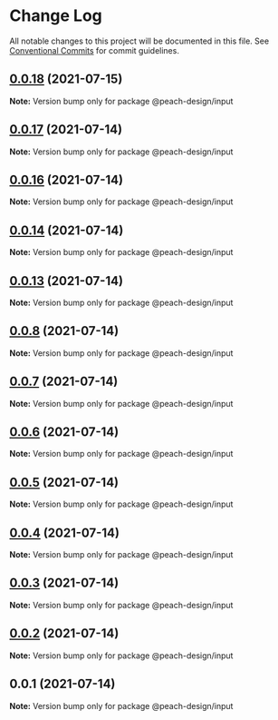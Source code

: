 # Change Log

All notable changes to this project will be documented in this file.
See [Conventional Commits](https://conventionalcommits.org) for commit guidelines.

## [0.0.18](https://github.com/guobaogang/peach-design/compare/@peach-design/input@0.0.17...@peach-design/input@0.0.18) (2021-07-15)

**Note:** Version bump only for package @peach-design/input






## [0.0.17](https://github.com/guobaogang/peach-design/compare/@peach-design/input@0.0.16...@peach-design/input@0.0.17) (2021-07-14)

**Note:** Version bump only for package @peach-design/input





## [0.0.16](https://github.com/guobaogang/peach-design/compare/@peach-design/input@0.0.14...@peach-design/input@0.0.16) (2021-07-14)

**Note:** Version bump only for package @peach-design/input





## [0.0.14](https://github.com/guobaogang/peach-design/compare/@peach-design/input@0.0.13...@peach-design/input@0.0.14) (2021-07-14)

**Note:** Version bump only for package @peach-design/input





## [0.0.13](https://github.com/guobaogang/peach-design/compare/@peach-design/input@0.0.8...@peach-design/input@0.0.13) (2021-07-14)

**Note:** Version bump only for package @peach-design/input





## [0.0.8](https://github.com/guobaogang/peach-design/compare/@peach-design/input@0.0.7...@peach-design/input@0.0.8) (2021-07-14)

**Note:** Version bump only for package @peach-design/input





## [0.0.7](https://github.com/guobaogang/peach-design/compare/@peach-design/input@0.0.6...@peach-design/input@0.0.7) (2021-07-14)

**Note:** Version bump only for package @peach-design/input





## [0.0.6](https://github.com/guobaogang/peach-design/compare/@peach-design/input@0.0.5...@peach-design/input@0.0.6) (2021-07-14)

**Note:** Version bump only for package @peach-design/input





## [0.0.5](https://github.com/guobaogang/peach-design/compare/@peach-design/input@0.0.4...@peach-design/input@0.0.5) (2021-07-14)

**Note:** Version bump only for package @peach-design/input





## [0.0.4](https://github.com/guobaogang/peach-design/compare/@peach-design/input@0.0.3...@peach-design/input@0.0.4) (2021-07-14)

**Note:** Version bump only for package @peach-design/input





## [0.0.3](https://github.com/guobaogang/peach-design/compare/@peach-design/input@0.0.2...@peach-design/input@0.0.3) (2021-07-14)

**Note:** Version bump only for package @peach-design/input





## [0.0.2](https://github.com/guobaogang/peach-design/compare/@peach-design/input@0.0.1...@peach-design/input@0.0.2) (2021-07-14)

**Note:** Version bump only for package @peach-design/input





## 0.0.1 (2021-07-14)

**Note:** Version bump only for package @peach-design/input
